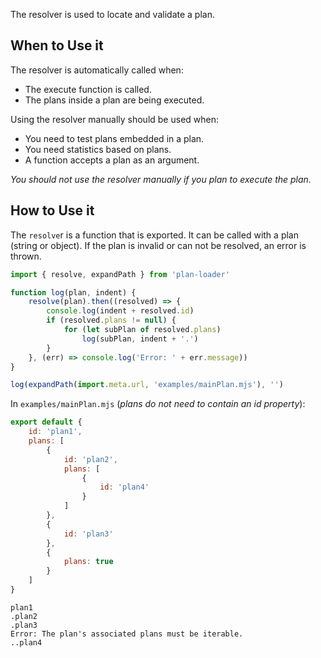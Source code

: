 The resolver is used to locate and validate a plan.

## When to Use it
The resolver is automatically called when:

- The execute function is called.
- The plans inside a plan are being executed.

Using the resolver manually should be used when:

- You need to test plans embedded in a plan.
- You need statistics based on plans.
- A function accepts a plan as an argument.

*You should not use the resolver manually if you plan to execute the plan.*

## How to Use it
The `resolve`r is a function that is exported. It can be called with a plan (string or object). If the plan is invalid or can not be resolved, an error is thrown.

```js
import { resolve, expandPath } from 'plan-loader'

function log(plan, indent) {
	resolve(plan).then((resolved) => {
		console.log(indent + resolved.id)
		if (resolved.plans != null) {
			for (let subPlan of resolved.plans)
				log(subPlan, indent + '.')
		}
	}, (err) => console.log('Error: ' + err.message))
}

log(expandPath(import.meta.url, 'examples/mainPlan.mjs'), '')
```
In `examples/mainPlan.mjs` (*plans do not need to contain an id property*):
```js
export default {
	id: 'plan1',
	plans: [
		{
			id: 'plan2',
			plans: [
				{
					id: 'plan4'
				}
			]
		},
		{
			id: 'plan3'
		},
		{
			plans: true
		}
	]
}
```
```text
plan1
.plan2
.plan3
Error: The plan's associated plans must be iterable.
..plan4
```
